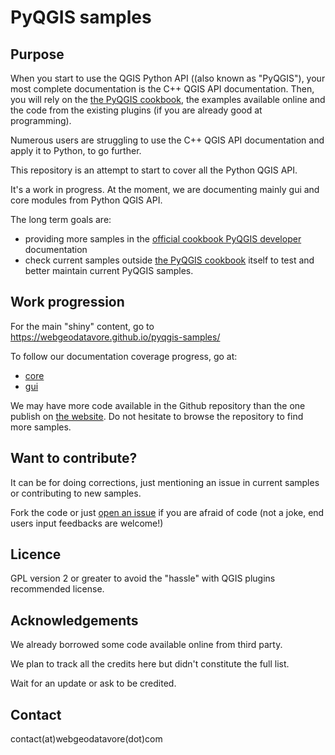 # PyQGIS samples

## Purpose

When you start to use the QGIS Python API ((also known as "PyQGIS"), your most complete documentation is the C++ QGIS API documentation. Then, you will rely on the [the PyQGIS cookbook](http://docs.qgis.org/testing/en/docs/pyqgis_developer_cookbook/), the examples available online and the code from the existing plugins (if you are already good at programming).

Numerous users are struggling to use the C++ QGIS API documentation and apply it to Python, to go further.

This repository is an attempt to start to cover all the Python QGIS API.

It's a work in progress. At the moment, we are documenting mainly gui and core modules from Python QGIS API.

The long term goals are:

* providing more samples in the [official cookbook PyQGIS developer](http://docs.qgis.org/testing/en/docs/pyqgis_developer_cookbook/) documentation
* check current samples outside [the PyQGIS cookbook](http://docs.qgis.org/testing/en/docs/pyqgis_developer_cookbook/) itself to test and better maintain current PyQGIS samples.

## Work progression

For the main "shiny" content, go to https://webgeodatavore.github.io/pyqgis-samples/

To follow our documentation coverage progress, go at:

* [core](https://github.com/webgeodatavore/pyqgis-samples/blob/master/core.md)
* [gui](https://github.com/webgeodatavore/pyqgis-samples/blob/master/gui.md)

We may have more code available in the Github repository than the one publish on [the website](https://webgeodatavore.github.io/pyqgis-samples/). Do not hesitate to browse the repository to find more samples.

## Want to contribute?

It can be for doing corrections, just mentioning an issue in current samples or contributing to new samples.

Fork the code or just [open an issue](https://github.com/webgeodatavore/pyqgis-samples/issues) if you are afraid of code (not a joke, end users input feedbacks are welcome!)

## Licence

GPL version 2 or greater to avoid the "hassle" with QGIS plugins recommended license.

## Acknowledgements

We already borrowed some code available online from third party.

We plan to track all the credits here but didn't constitute the full list.

Wait for an update or ask to be credited.

## Contact

contact(at)webgeodatavore(dot)com